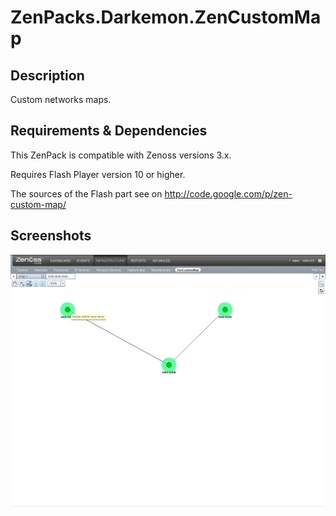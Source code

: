 # ZenPacks.Darkemon.ZenCustomMap

## Description

Custom networks maps.

## Requirements & Dependencies

This ZenPack is compatible with Zenoss versions 3.x.

Requires Flash Player version 10 or higher.

The sources of the Flash part see on http://code.google.com/p/zen-custom-map/

## Screenshots

![Common view](https://github.com/Darkemon/ZenPacks.Darkemon.ZenCustomMap/raw/master/screenshots/common_view.png)